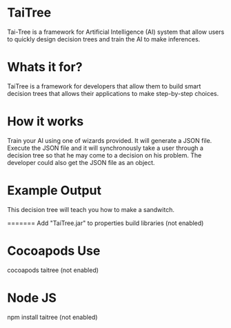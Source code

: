 TaiTree
=======

Tai-Tree is a framework for Artificial Intelligence (AI) system that allow users to quickly design decision trees and train the AI to make inferences.

Whats it for?
=======
TaiTree is a framework for developers that allow them to build smart decision trees that allows their applications to make step-by-step choices.   

How it works
=======
Train your AI using one of wizards provided. It will generate a JSON file. Execute the JSON file and it will synchronously take a user through a decision tree so that he may come to a decision on his problem. The developer could also get the JSON file as an object.

Example Output
=======
This decision tree will teach you how to make a sandwitch.


=======
Add "TaiTree.jar" to properties build libraries (not enabled)

Cocoapods Use
=======
cocoapods taitree (not enabled)

Node JS
=======
npm install taitree (not enabled)


